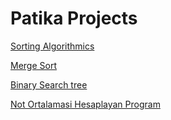 # Patika Projects


[Sorting Algorithmics](/projects/Sorting-algorithmics.md)

[Merge Sort](/projects/Merge-Sort.md)

[Binary Search tree](/projects/Binary-search-tree.md)

[Not Ortalamasi Hesaplayan Program](/projects/Not-Ortalamasi-Hesaplayan-Program)